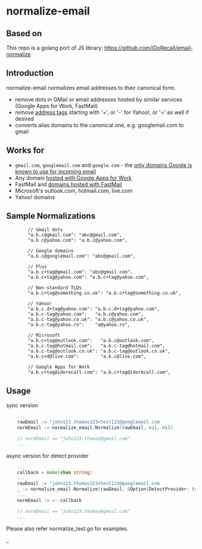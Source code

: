 # normalize-email 

## Based on
This repo is a golang port of JS library: https://github.com/iDoRecall/email-normalize

## Introduction 
normalize-email normalizes email addresses to their canonical form.

* remove dots in GMail or email addresses hosted by similar services (Google Apps for Work, FastMail)
* remove [address tags](https://en.wikipedia.org/wiki/Email_address#Sub-addressing) starting with '+', or '-' for Yahoo!, or '=' as well if desired
* converts alias domains to the canonical one, e.g. googlemail.com to gmail

## Works for

* `gmail.com`, `googlemail.com` and `google.com` - the [only domains Google is known to use for incoming email](https://en.wikipedia.org/wiki/List_of_Google_domains)
* Any domain [hosted with Google Apps for Work](https://en.wikipedia.org/wiki/Google_Apps_for_Work#Gmail)
* FastMail and [domains hosted with FastMail](https://www.fastmail.com/help/receive/domains.html)
* Microsoft's outlook.com, hotmail.com, live.com
* Yahoo! domains

## Sample Normalizations 

```
		// Gmail dots
		"a.b.c@gmail.com": "abc@gmail.com",
		"a.b.c@yahoo.com": "a.b.c@yahoo.com",

		// Google domains
		"a.b.c@googlemail.com": "abc@gmail.com",

		// Plus
		"a.b.c+tag@gmail.com": "abc@gmail.com",
		"a.b.c+tag@yahoo.com": "a.b.c+tag@yahoo.com",

		// Non-standard TLDs
		"a.b.c+tag@something.co.uk": "a.b.c+tag@something.co.uk",

		// Yahoo!
		"a.b.c.d+tag@yahoo.com": "a.b.c.d+tag@yahoo.com",
		"a.b.c-tag@yahoo.com":   "a.b.c@yahoo.com",
		"a.b.c-tag@yahoo.co.uk": "a.b.c@yahoo.co.uk",
		"a-b.c-tag@yahoo.ro":    "a@yahoo.ro",

		// Microsoft
		"a.b.c+tag@outlook.com":   "a.b.c@outlook.com",
		"a.b.c-tag@hotmail.com":   "a.b.c-tag@hotmail.com",
		"a.b.c-tag@outlook.co.uk": "a.b.c-tag@outlook.co.uk",
		"a.b.c+d@live.com":        "a.b.c@live.com",

		// Google Apps for Work
		"a.b.c+tag@idorecall.com": "a.b.c+tag@idorecall.com",
```


## Usage
sync version
```go
    ... 
    rawEmail := "john123.thomas123+test123@googlemail.com
    normEmail := normalize_email.Normalize(rawEmail, nil, nil)

    // normEmail == "john123.thomas@gmail.com"
    ...
```
async version for detect provider

```go
    ... 
    callback = make(chan string)
    ... 
    rawEmail := "john123.thomas123+test123@googlemail.com
    _ := normalize_email.Normalize(rawEmail, &Option{DetectProvider: true}, callback)
    ... 
    normEmail := <- callback

    // normEmail == "john123.thomas@gmail.com"
    ...
```

Please also refer normalize\_test.go for examples.

_ 

